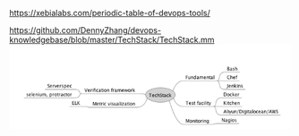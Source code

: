 https://xebialabs.com/periodic-table-of-devops-tools/

https://github.com/DennyZhang/devops-knowledgebase/blob/master/TechStack/TechStack.mm
![](../images/techstack.png)